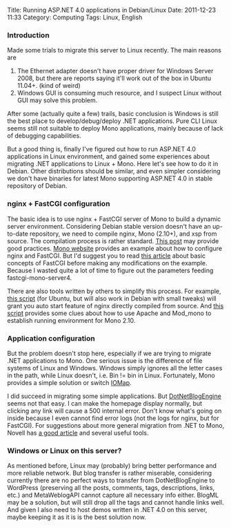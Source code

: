Title: Running ASP.NET 4.0 applications in Debian/Linux
Date: 2011-12-23 11:33
Category: Computing
Tags: Linux, English

### Introduction

Made some trials to migrate this server to Linux recently. The main reasons are 
1) The Ethernet adapter doesn't have proper driver for Windows Server 2008, but there are reports saying it'll work out of the box in Ubuntu 11.04+. (kind of weird) 
2) Windows GUI is consuming much resource, and I suspect Linux without GUI may solve this problem.

After some (actually quite a few) trails, basic conclusion is Windows is still the best place to develop/debug/deploy .NET applications. Pure CLI Linux seems still not suitable to deploy Mono applications, mainly because of lack of debugging capabilities.

But a good thing is, finally I've figured out how to run ASP.NET 4.0 applications in Linux environment, and gained some experiences about migrating .NET applications to Linux + Mono. Here let's see how to do it in Debian. Other distributions should be similar, and even simpler considering we don't have binaries for latest Mono supporting ASP.NET 4.0 in stable repository of Debian.

### nginx + FastCGI configuration

The basic idea is to use nginx + FastCGI server of Mono to build a dynamic server environment. Considering Debian stable version doesn't have an up-to-date repository, we need to compile nginx, Mono (2.10+), and xsp from source. The compilation process is rather standard. [This post](http://extralogical.net/articles/howto-compile-nginx-passenger.html) may provide good practices. [Mono website](http://www.mono-project.com/FastCGI_Nginx) provides an example about how to configure nginx and FastCGI. But I'd suggest you to read [this article](http://www.mono-project.com/FastCGI) about basic concepts of FastCGI before making any modifications on the example. Because I wasted quite a lot of time to figure out the parameters feeding fastcgi-mono-server4.

There are also tools written by others to simplify this process. For example, [this script](https://code.google.com/p/nginx-init-ubuntu/) (for Ubuntu, but will also work in Debian with small tweaks) will grant you auto start feature of nginx directly compiled from source. And [this script](https://gist.github.com/philippkueng/1074516) provides some clues about how to use Apache and Mod_mono to establish running environment for Mono 2.10.

### Application configuration

But the problem doesn't stop here, especially if we are trying to migrate .NET applications to Mono. One serious issue is the difference of file systems of Linux and Windows. Windows simply ignores all the letter cases in the path, while Linux doesn't, i.e. Bin != bin in Linux. Fortunately, Mono provides a simple solution or switch [IOMap](http://www.mono-project.com/IOMap).

I did succeed in migrating some simple applications. But [DotNetBlogEngine](/install-dotnetblogengine-16-on-debian.html) seems not that easy. I can make the homepage display normally, but clicking any link will cause a 500 internal error. Don't know what's going on inside because I even cannot find error logs (not the logs for nginx, but for FastCGI). For suggestions about more general migration from .NET to Mono, Novell has [a good article](http://www.novell.com/connectionmagazine/2010/02/mono_tools.html) and several useful tools.

### Windows or Linux on this server?

As mentioned before, Linux may (probably) bring better performance and more reliable network. But blog transfer is rather miserable, considering currently there are no perfect ways to transfer from DotNetBlogEngine to WordPress (preserving all the posts, comments, tags, descriptions, links, etc.) and MetaWeblogAPI cannot capture all necessary info either. BlogML may be a solution, but will still drop all the tags and cannot handle links well. And given I also need to host demos written in .NET 4.0 on this server, maybe keeping it as it is is the best solution now.